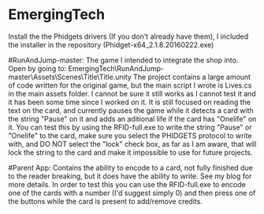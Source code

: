 # EmergingTech

Install the the Phidgets drivers (If you don't already have them), I included the installer in the repository (Phidget-x64_2.1.8.20160222.exe)

#RunAndJump-master:
The game I intended to integrate the shop into.
Open by going to: EmergingTech\RunAndJump-master\Assets\Scenes\Title\Title.unity
The project contains a large amount of code written for the original game, but the main script I wrote is Lives.cs in the main assets folder.
I cannot be sure it still works as I cannot test it and it has been some time since I worked on it.
It is still focused on reading the text on the card, and currently pauses the game while it detects a card with the string "Pause" on it and
adds an aditional life if the card has "Onelife" on it.
You can test this by using the RFID-full.exe to write the string "Pause" or "Onelife" to the card, make sure you select the PHIDGETS protocol to write with,
and DO NOT select the "lock" check box, as far as I am aware, that will lock the string to the card and make it impossible to use for future projects.


#Parent App:
Contains the ability to encode to a card, not fully finished due to the reader breaking, but it does have the ability to write. See my blog for more details.
In order to test this you can use the RFID-full.exe to encode one of the cards with a number (I'd suggest simply 0) and then press one of the buttons while the card is present to add/remove credits.